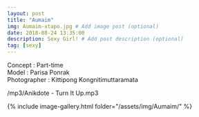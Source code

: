 ```yaml
---
layout: post
title: "Aumaim"
img: Aumaim-xtapo.jpg # Add image post (optional)
date: 2018-08-24 13:35:00
description: Sexy Girl! # Add post description (optional)
tag: [sexy]
---
```

Concept : Part-time  
Model : Parisa Ponrak  
Photographer : Kittipong Kongnitimuttaramata   

/mp3/Anikdote - Turn It Up.mp3

{% include image-gallery.html folder="/assets/img/Aumaim/" %}
